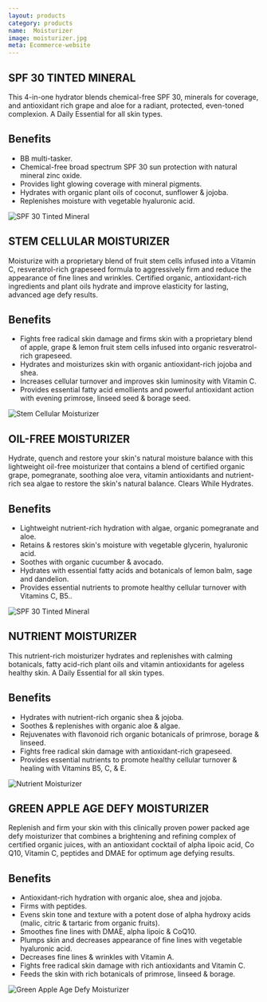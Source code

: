 ```yaml
---
layout: products
category: products 
name:  Moisturizer
image: moisturizer.jpg
meta: Ecommerce-website
---
```


## SPF 30 TINTED MINERAL 

This 4-in-one hydrator blends chemical-free SPF 30, minerals for coverage, and antioxidant rich grape and aloe for a radiant, protected, even-toned complexion. A Daily Essential for all skin types.

## Benefits


- BB multi-tasker.
- Chemical-free broad spectrum SPF 30 sun protection with natural mineral zinc oxide.
- Provides light glowing coverage with mineral pigments.
- Hydrates with organic plant oils of coconut, sunflower & jojoba.
- Replenishes moisture with vegetable hyaluronic acid.

![SPF 30 Tinted Mineral](http://photos2.demandstudios.com/DM-Resize/photos.demandstudios.com/getty/article/56/120/78631360.jpg?h=450&w=620&keep_ratio=1)




## STEM CELLULAR MOISTURIZER  

Moisturize with a proprietary blend of fruit stem cells infused into a Vitamin C, resveratrol-rich grapeseed formula to aggressively firm and reduce the appearance of fine lines and wrinkles. Certified organic, antioxidant-rich ingredients and plant oils hydrate and improve elasticity for lasting, advanced age defy results.

## Benefits

- Fights free radical skin damage and firms skin with a proprietary blend of apple, grape & lemon fruit stem cells infused into organic resveratrol-rich grapeseed.
- Hydrates and moisturizes skin with organic antioxidant-rich jojoba and shea.
- Increases cellular turnover and improves skin luminosity with Vitamin C.
- Provides essential fatty acid emollients and powerful antioxidant action with evening primrose, linseed seed & borage seed.

![Stem Cellular Moisturizer](http://st1.health.india.com/wp-content/uploads/2012/11/Moisturizer.jpg)





## OIL-FREE MOISTURIZER

Hydrate, quench and restore your skin's natural moisture balance with this lightweight oil-free moisturizer that contains a blend of certified organic grape, pomegranate, soothing aloe vera, vitamin antioxidants and nutrient-rich sea algae to restore the skin's natural balance. Clears While Hydrates.

## Benefits

- Lightweight nutrient-rich hydration with algae, organic pomegranate and aloe.
- Retains & restores skin's moisture with vegetable glycerin, hyaluronic acid.
- Soothes with organic cucumber & avocado.
- Hydrates with essential fatty acids and botanicals of lemon balm, sage and dandelion.
- Provides essential nutrients to promote healthy cellular turnover with Vitamins C, B5..

![SPF 30 Tinted Mineral](http://photos2.demandstudios.com/DM-Resize/photos.demandstudios.com/getty/article/56/120/78631360.jpg?h=450&w=620&keep_ratio=1)





## NUTRIENT MOISTURIZER 

This nutrient-rich moisturizer hydrates and replenishes with calming botanicals, fatty acid-rich plant oils and vitamin antioxidants for ageless healthy skin. A Daily Essential for all skin types.

## Benefits

- Hydrates with nutrient-rich organic shea & jojoba.
- Soothes & replenishes with organic aloe & algae.
- Rejuvenates with flavonoid rich organic botanicals of primrose, borage & linseed.
- Fights free radical skin damage with antioxidant-rich grapeseed.
- Provides essential nutrients to promote healthy cellular turnover & healing with Vitamins B5, C, & E.

![Nutrient Moisturizer](http://www.acnease.com/picts/blog/65.jpg)






## GREEN APPLE AGE DEFY MOISTURIZER 

Replenish and firm your skin with this clinically proven power packed age defy moisturizer that combines a brightening and refining complex of certified organic juices, with an antioxidant cocktail of alpha lipoic acid, Co Q10, Vitamin C, peptides and DMAE for optimum age defying results.

## Benefits

- Antioxidant-rich hydration with organic aloe, shea and jojoba.
- Firms with peptides.
- Evens skin tone and texture with a potent dose of alpha hydroxy acids (malic, citric & tartaric from organic fruits).
- Smoothes fine lines with DMAE, alpha lipoic & CoQ10.
- Plumps skin and decreases appearance of fine lines with vegetable hyaluronic acid.
- Decreases fine lines & wrinkles with Vitamin A.
- Fights free radical skin damage with rich antioxidants and Vitamin C.
- Feeds the skin with rich botanicals of primrose, linseed & borage.

![Green Apple Age Defy Moisturizer](http://lifecellproducts.com/wp-content/uploads/2014/01/What-Is-Tinted-Moisturizer.png)


